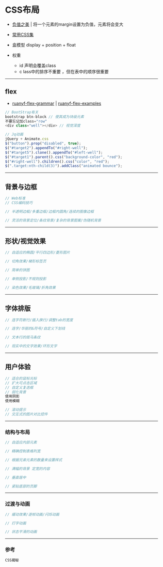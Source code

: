 # **CSS布局**

- [负值之美](http://www.cnblogs.com/jscode/archive/2012/08/28/2660078.html) | 将一个元素的margin设置为负值，元素将会变大
- [常用CSS集](https://github.com/asd0102433/blog/blob/master/前端/css有用的收集.md)
- 盒模型 display + position + float
- 权重

  - id 声明会覆盖class
  - c lass中的排序不重要 ，但在表中的顺序很重要

--------------------------------------------------------------------------------

## flex

- [ruanyf-flex-grammar](http://www.ruanyifeng.com/blog/2015/07/flex-grammar.html?utm_source=tuicool) | [ruanyf-flex-examples](http://www.ruanyifeng.com/blog/2015/07/flex-examples.html)

```javascript
// BootStrap有关
bootstrap btn-block // 使其成为块级元素
不要忘记加class="row"
<div class="well"></div> // 视觉深度

// Jq动画
jQuery + Animate.css
$("button").prop("disabled", true);
$("#target2").appendTo("#right-well");
$("#target5").clone().appendTo("#left-well");
$("#target1").parent().css("background-color", "red");
$("#right-well").children().css("color", "red");
$(".target:nth-child(3)").addClass("animated bounce");
```

--------------------------------------------------------------------------------

## 背景与边框

```javascript
// Web标准
// CSS编码技巧

// 半透明边框/多重边框/边框内圆角/连续的图像边框

// 灵活的背景定位/条纹背景/复杂的背景图案/伪随机背景
```

--------------------------------------------------------------------------------

## 形状/视觉效果

```javascript
// 自适应的椭圆/平行四边形/菱形图片

// 切角效果/梯形标签页

// 简单的饼图

// 单侧投影/不规则投影

// 染色效果/毛玻璃/折角效果
```

--------------------------------------------------------------------------------

## 字体排版

```javascript
// 连字符断行/插入换行/调整tab的宽度

// 连字/华丽的&符号/自定义下划线

// 文本行的斑马条纹

// 现实中的文字效果/环形文字
```

--------------------------------------------------------------------------------

## 用户体验

```javascript
// 适合的鼠标光标
// 扩大可点击区域
// 自定义复选框
// 弱化背景
使用阴影
使用模糊

// 滚动提示
// 交互式的图片对比控件
```

--------------------------------------------------------------------------------

### 结构与布局

```javascript
// 自适应内部元素

// 精确控制表格列宽

// 根据兄弟元素的数量来设置样式

// 满幅的背景 定宽的内容

// 垂直居中

// 紧贴底部的页脚
```

--------------------------------------------------------------------------------

### 过渡与动画

```javascript
// 缓动效果/逐帧动画/闪烁动画

// 打字动画

// 状态平滑的动画
```

--------------------------------------------------------------------------------

### 参考

```javascript
CSS揭秘
```
